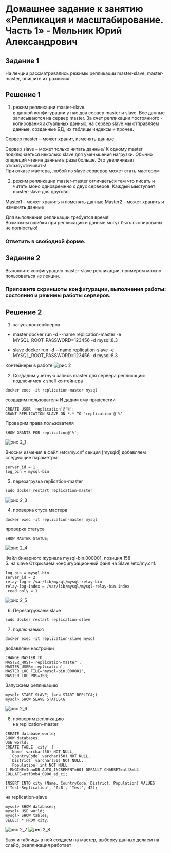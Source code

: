 # Домашнее задание к занятию «Репликация и масштабирование. Часть 1» - Мельник Юрий Александрович

## Задание 1
На лекции рассматривались режимы репликации master-slave, master-master, опишите их различия.


## Решение 1 
 
1. режим репликации master-slave.  
в данной конфигурации у нас два сервер master  и  slave. Все данные записываются на сервер master.  За счет репликации постоянного - копирования актуальных данных, на сервер slave мы отправляем данные, созданные БД, их таблицы индексы и прочее.

  Сервер master – может хранит, изменять данные 

Сервер slave – может только читать данные/ К одному master подключаеться неколько  slave для уменьшения нагрузки. Обычно опереций чтения данные в разы больше. Это увеличивает отказоустйчивать!    
При отказе мастера, любой из slave серверов может стать мастером  

2. режим репликации master-master
отличаеться тем что писать и читать моно одновремнно с двух серверов. Каждый мыступает master-slave для другово. 

Master1 - может хранить и изменять данные
Master2 - может хранить и изменять данные

Для выполнения репликации требуется время!  
Возможны ошибки при репликации и данные могут быть скопированы не полностью!

### Ответить в свободной форме. 

## Задание 2
Выполните конфигурацию master-slave репликации, примером можно пользоваться из лекции.
### Приложите скриншоты конфигурации, выполнения работы: состояния и режимы работы серверов.

## Решение 2
1. запуск контерйнеров
- master 
   docker run -d --name replication-master -e MYSQL_ROOT_PASSWORD=123456 -d mysql:8.3

- slave
   docker run -d --name replication-slave -e MYSQL_ROOT_PASSWORD=123456 -d mysql:8.3

Контейнеры в работе 
![рис 2](https://github.com/ysatii/DB-HW6/blob/main/img/image2.jpg)

2.  Создадим учетную запись master для сервера репликации:
  подлючимся к shell контейнера
```
docker exec -it replication-master mysql
```
создадим пользователя И дадим ему привелегии  
```
CREATE USER 'replication'@'%';
GRANT REPLICATION SLAVE ON *.* TO 'replication'@'%'
```
Проверим права пользователя
```
SHOW GRANTS FOR replication@'%';
```
![рис 2_1](https://github.com/ysatii/DB-HW6/blob/main/img/image2_1.jpg)

Вносим измения в файл /etc/my.cnf
 секция [mysqld] добавляем следующие параметры:
```
server_id = 1  
log_bin = mysql-bin
```



3. перезагрузка replication-master  
```
sudo docker restart replication-master
``` 
![рис 2_3](https://github.com/ysatii/DB-HW6/blob/main/img/image2_3.jpg)

4. проверка стуса мастера
``` 
docker exec -it replication-master mysql
``` 

проверка статуса  
``` 
SHOW MASTER STATUS;
``` 

![рис 2_4](https://github.com/ysatii/DB-HW6/blob/main/img/image2_4.jpg)


Файл бинарного журнала mysql-bin.000001, позиция 158  
5. на slave Открываем конфигурационный файл на Slave /etc/my.cnf.  
``` 
log_bin = mysql-bin
server_id = 2
relay-log = /var/lib/mysql/mysql-relay-bin
relay-log-index = /var/lib/mysql/mysql-relay-bin.index
 read_only = 1
``` 
![рис 2_5](https://github.com/ysatii/DB-HW6/blob/main/img/image2_5.jpg)

6. Перезагружаем slave  
``` 
sudo docker restart replication-slave
``` 

7. подлючаемся
```
docker exec -it replication-slave mysql
```

добавляем настройки
```
CHANGE MASTER TO
MASTER_HOST='replication-master',
MASTER_USER='replication',
MASTER_LOG_FILE='mysql-bin.000001',
MASTER_LOG_POS=158;
```

Запускаем репликацию  
```
mysql> START SLAVE; (или START REPLICA;)
mysql> SHOW SLAVE STATUS\G
```

![рис 2_6](https://github.com/ysatii/DB-HW6/blob/main/img/image2_6.jpg)

8. проверим репликацию  
 на replication-master  
```
CREATE database world;
SHOW databases;
USE world;
CREATE TABLE `city` (
  `Name` varchar(50) NOT NULL,
  `CountryCode` varchar(50) NOT NULL,
  `District` varchar(50) NOT NULL,
  `Population` int NOT NULL  
) ENGINE=InnoDB AUTO_INCREMENT=601 DEFAULT CHARSET=utf8mb4 COLLATE=utf8mb4_0900_ai_ci;

INSERT INTO city (Name, CountryCode, District, Population) VALUES
('Test-Replication', 'ALB', 'Test', 42);
```

на replication-slave  
```
mysql> SHOW databases;
mysql> USE world;
mysql> SHOW tables;
SELECT * FROM city;
```

![рис 2_7](https://github.com/ysatii/DB-HW6/blob/main/img/image2_7.jpg)
![рис 2_8](https://github.com/ysatii/DB-HW6/blob/main/img/image2_8.jpg)

Базу и таблицы в ней создаем на мастер, выборку данных делаем на слайф, реапликация работает
 
